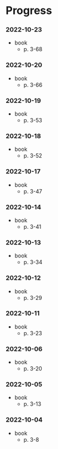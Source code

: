 # Progress

### 2022-10-23
- book
  - p. 3-68

### 2022-10-20
- book
  - p. 3-66

### 2022-10-19
- book
  - p. 3-53

### 2022-10-18
- book
  - p. 3-52

### 2022-10-17
- book
  - p. 3-47

### 2022-10-14
- book
  - p. 3-41

### 2022-10-13
- book
  - p. 3-34

### 2022-10-12
- book
  - p. 3-29

### 2022-10-11
- book
  - p. 3-23

### 2022-10-06
- book
  - p. 3-20

### 2022-10-05
- book
  - p. 3-13

### 2022-10-04
- book
  - p. 3-8
